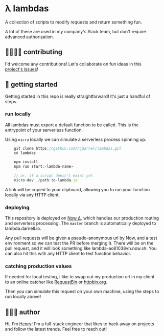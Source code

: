 # λ lambdas

A collection of scripts to modify requests and return something fun.

A lot of these are used in my company's Slack team, but don't require advanced authorization.

## 👩‍💻👨‍💻 contributing

I'd welcome any contributions! Let's collaborate on fun ideas in this [project's issues](https://github.com/hjdarnel/lambdas/issues)!

## 🚀 getting started

Getting started in this repo is really straightforward! It's just a handful of steps.

### run locally

All lambdas must export a default function to be called. This is the entrypoint of your serverless function. 

Using `micro` locally we can simulate a serverless process spinning up.

```js	
    git clone https://github.com/hjdarnel/lambdas.git
    cd lambdas
    
    npm install
    npm run start:<lambda-name>
    
    // or, if a script doesn't exist yet
    micro-dev ./path-to-lambda.js
```

A link will be copied to your clipboard, allowing you to run your function locally via any HTTP client.

### deploying

This repository is deployed on [Now ∆](https://zeit.co/now), which handles our production routing and serverless processing. The `master` branch is automatically deployed to lambda.darnell.io.

Any pull requests will be given a pseudo-anonymous url by Now, and a test environment so we can test the PR before merging it. There will be on the pull request, and it will look something like lambda-ao81038vh.now.sh. You can also hit this with any HTTP client to test function behavior.

### catching production values

If needed for local testing, I like to swap out my production url in my client to an online catcher like [RequestBin](https://requestbin.fullcontact.com/) or [httpbin.org](http://httpbin.org/).

Then you can simulate this request on your own machine, using the steps to run locally above!

## 👱🏻‍♂️ author

Hi, I'm [Henry](http://darnell.io)! I'm a full-stack engineer that likes to hack away on projects and follow the latest trends. Feel free to reach out!
